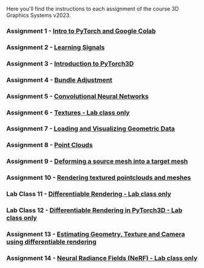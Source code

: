 Here you'll find the instructions to each assignment of the course 3D Graphics Systems v2023.

### Assignment 1 - [Intro to PyTorch and Google Colab](assignment1.md)

### Assignment 2 - [Learning Signals](assignment2.md)

### Assignment 3 - [Introduction to PyTorch3D](assignment3.md)

### Assignment 4 - [Bundle Adjustment](assignment4.md)

### Assignment 5 - [Convolutional Neural Networks](assignment5.md)

### Assignment 6 - [Textures - Lab class only](assignment6.md)

### Assignment 7 - [Loading and Visualizing Geometric Data](assignment7.md)

### Assignment 8 - [Point Clouds](assignment8.md)

### Assignment 9 - [Deforming a source mesh into a target mesh](assignment9.md)

### Assignment 10 - [Rendering textured pointclouds and meshes](assignment10.md)

### Lab Class 11 - [Differentiable Rendering - Lab class only](labclass11.md)

### Lab Class 12 - [Differentiable Rendering in PyTorch3D - Lab class only](labclass12.md)

### Assignment 13 - [Estimating Geometry, Texture and Camera using differentiable rendering](x_assignment9.md)

### Assignment 14 - [Neural Radiance Fields (NeRF) - Lab class only](x_assignment10.md)
